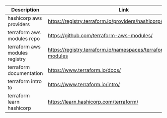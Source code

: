 | Description | Link |
|--------------------|--------------------|
| hashicorp aws providers | https://registry.terraform.io/providers/hashicorp/aws/latest/docs |
| terraform aws modules repo | https://github.com/terraform-aws-modules/ |
| terraform aws modules registry | https://registry.terraform.io/namespaces/terraform-aws-modules |
| terraform documentation | https://www.terraform.io/docs/ |
| terraform intro to | https://www.terraform.io/intro/ |
| terraform learn hashicorp | https://learn.hashicorp.com/terraform/ |




